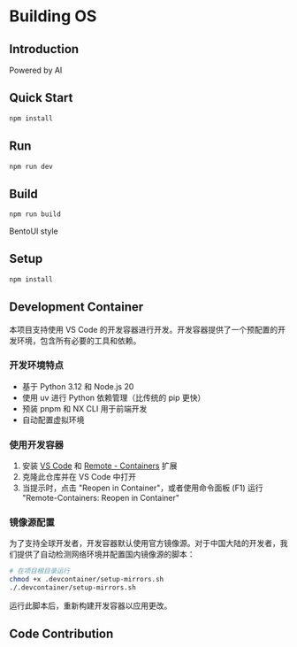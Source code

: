# Building OS

## Introduction

Powered by AI

## Quick Start

```bash
npm install
```

## Run

```bash
npm run dev
```

## Build

```bash
npm run build
```

BentoUI style

## Setup

```bash
npm install
```

## Development Container

本项目支持使用 VS Code 的开发容器进行开发。开发容器提供了一个预配置的开发环境，包含所有必要的工具和依赖。

### 开发环境特点

- 基于 Python 3.12 和 Node.js 20
- 使用 uv 进行 Python 依赖管理（比传统的 pip 更快）
- 预装 pnpm 和 NX CLI 用于前端开发
- 自动配置虚拟环境

### 使用开发容器

1. 安装 [VS Code](https://code.visualstudio.com/) 和 [Remote - Containers](https://marketplace.visualstudio.com/items?itemName=ms-vscode-remote.remote-containers) 扩展
2. 克隆此仓库并在 VS Code 中打开
3. 当提示时，点击 "Reopen in Container"，或者使用命令面板 (F1) 运行 "Remote-Containers: Reopen in Container"

### 镜像源配置

为了支持全球开发者，开发容器默认使用官方镜像源。对于中国大陆的开发者，我们提供了自动检测网络环境并配置国内镜像源的脚本：

```bash
# 在项目根目录运行
chmod +x .devcontainer/setup-mirrors.sh
./.devcontainer/setup-mirrors.sh
```

运行此脚本后，重新构建开发容器以应用更改。

## Code Contribution

